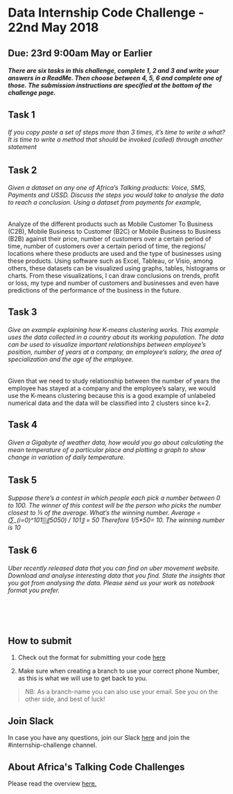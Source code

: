 # Data Internship Code Challenge - 22nd May 2018
## Due: 23rd 9:00am May or Earlier


##### There are six tasks in this challenge, complete 1, 2 and 3 and write your answers in a ReadMe. Then choose between 4, 5, 6 and complete one of those. The submission instructions are specified at the bottom of the challenge page.

## Task 1
###### If you copy paste a set of steps more than 3 times, it’s time to write a what? It is time to write a method that should be invoked (called) through another statement


## Task 2
###### Given a dataset on any one of Africa’s Talking products: Voice, SMS, Payments and USSD. Discuss the steps you would take to analyse the data to reach a conclusion. Using a dataset from payments for example,
Analyze of the different products such as Mobile Customer To Business (C2B), Mobile Business to Customer (B2C) or Mobile Business to Business (B2B) against their price, number of customers over a certain period of time, number of customers over a certain period of time, the regions/ locations where these products are used and the type of businesses using these products. 
Using software such as Excel, Tableau, or Visio, among others, these datasets can be visualized using graphs, tables, histograms or charts.
From these visualizations, I can draw conclusions on trends, profit or loss, my type and number of customers and businesses and even have predictions of the performance of the business in the future.


## Task 3
###### Give an example explaining how K-means clustering works. This example uses the data collected in a country about its working population. The data can be used to visualize important relationships between employee’s position, number of years at a company, an employee’s salary, the area of specialization and the age of the employee. 
Given that we need to study relationship between the number of years the employee has stayed at a company and the employee’s salary, we would use the K-means clustering because this is a good example of unlabeled numerical data and the data will be classified into 2 clusters since k=2.


## Task 4
###### Given a Gigabyte of weather data, how would you go about calculating the mean temperature of a particular place and plotting a graph to show change in variation of daily temperature.

## Task 5
###### Suppose there’s a contest in which people each pick a number between 0 to 100. The winner of this contest will be the person who picks the number closest to ⅕ of the average. What’s the winning number. Average =  (∑_(i=0)^101▒〖5050) / 101〗 = 50 Therefore 1/5*50= 10. The winning number is 10
##



## Task 6
###### Uber recently released data that you can find on uber movement website. Download and analyse interesting data that you find. State the insights that you got from analysing the data. Please send us your work as notebook format you prefer.

<br><br>

## How to submit
1. Check out the format for submitting your code [here](http://atdevoutreach.viewdocs.io/DataInternshipCodeChallengeMay2018/CodeChallengeSteps/)

2.  Make sure when creating a branch to use your correct phone Number, as this is what we will use to get back to you.

> NB: As a branch-name you can also use your email.
> See you on the other side, and best of luck!


## Join Slack
In case you have any questions, join our Slack [here](https://slackin-africastalking.now.sh/) and join the #internship-challenge channel.

## About Africa's Talking Code Challenges
Please read the overview [here.](http://atdevoutreach.viewdocs.io/DataInternshipCodeChallengeMay2018/)
